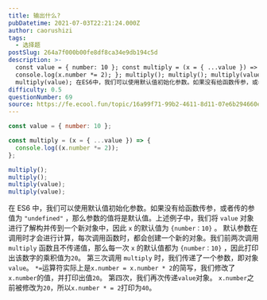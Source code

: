 ```yaml
---
title: 输出什么?
pubDatetime: 2021-07-03T22:21:24.000Z
author: caorushizi
tags:
  - 选择题
postSlug: 264a7f000b00fe8df8ca34e9db194c5d
description: >-
  const value = { number: 10 }; const multiply = (x = { ...value }) => {
  console.log(x.number *= 2); }; multiply(); multiply(); multiply(value);
  multiply(value); 在ES6中，我们可以使用默认值初始化参数。如果没有给函数传参，或者传的参值为 "
difficulty: 0.5
questionNumber: 69
source: https://fe.ecool.fun/topic/16a99f71-99b2-4611-8d11-07e6b294660e
---
```


```javascript
const value = { number: 10 };

const multiply = (x = { ...value }) => {
  console.log((x.number *= 2));
};

multiply();
multiply();
multiply(value);
multiply(value);
```

在 ES6 中，我们可以使用默认值初始化参数。如果没有给函数传参，或者传的参值为 `"undefined"` ，那么参数的值将是默认值。上述例子中，我们将 `value` 对象进行了解构并传到一个新对象中，因此 `x` 的默认值为 `{number：10}` 。
默认参数在调用时才会进行计算，每次调用函数时，都会创建一个新的对象。我们前两次调用 `multiply` 函数且不传递值，那么每一次 `x` 的默认值都为 `{number：10}` ，因此打印出该数字的乘积值为`20`。
第三次调用 `multiply` 时，我们传递了一个参数，即对象`value`。 `*=`运算符实际上是`x.number = x.number * 2`的简写，我们修改了`x.number`的值，并打印出值`20`。
第四次，我们再次传递`value`对象。 `x.number`之前被修改为`20`，所以`x.number * = 2`打印为`40`。

